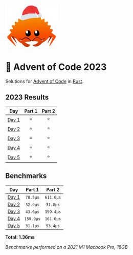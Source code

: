 <img src="./.assets/christmas_ferris.png" width="164">

# 🎄 Advent of Code 2023

Solutions for [Advent of Code](https://adventofcode.com/) in [Rust](https://www.rust-lang.org/).

<!--- advent_readme_stars table --->
## 2023 Results

| Day | Part 1 | Part 2 |
| :---: | :---: | :---: |
| [Day 1](https://adventofcode.com/2023/day/1) | ⭐ | ⭐ |
| [Day 2](https://adventofcode.com/2023/day/2) | ⭐ | ⭐ |
| [Day 3](https://adventofcode.com/2023/day/3) | ⭐ | ⭐ |
| [Day 4](https://adventofcode.com/2023/day/4) | ⭐ | ⭐ |
| [Day 5](https://adventofcode.com/2023/day/5) | ⭐ | ⭐ |
<!--- advent_readme_stars table --->

<!--- benchmarking table --->
## Benchmarks

| Day | Part 1 | Part 2 |
| :---: | :---: | :---:  |
| [Day 1](./src/bin/01.rs) | `78.5µs` | `611.0µs` |
| [Day 2](./src/bin/02.rs) | `32.0µs` | `31.8µs` |
| [Day 3](./src/bin/03.rs) | `43.6µs` | `159.4µs` |
| [Day 4](./src/bin/04.rs) | `159.9µs` | `161.0µs` |
| [Day 5](./src/bin/05.rs) | `31.1µs` | `53.4µs` |

**Total: 1.36ms**
<!--- benchmarking table --->
*Benchmarks performed on a 2021 M1 Macbook Pro, 16GB*
